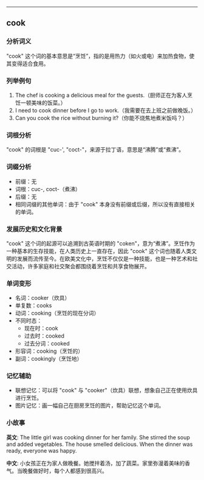 
---------------
## cook
### 分析词义
"cook" 这个词的基本意思是“烹饪”，指的是用热力（如火或电）来加热食物，使其变得适合食用。

### 列举例句
1. The chef is cooking a delicious meal for the guests.（厨师正在为客人烹饪一顿美味的饭菜。）
2. I need to cook dinner before I go to work.（我需要在去上班之前做晚饭。）
3. Can you cook the rice without burning it?（你能不烧焦地煮米饭吗？）

### 词根分析
"cook" 的词根是 "cuc-', "coct-"，来源于拉丁语，意思是“沸腾”或“煮沸”。

### 词缀分析
- 前缀：无
- 词根：cuc-, coct-（煮沸）
- 后缀：无
- 相同词缀的其他单词：由于 "cook" 本身没有前缀或后缀，所以没有直接相关的单词。

### 发展历史和文化背景
"cook" 这个词的起源可以追溯到古英语时期的 "coken"，意为“煮沸”。烹饪作为一种基本的生存技能，在人类历史上一直存在，因此 "cook" 这个词也随着人类文明的发展而流传至今。在欧美文化中，烹饪不仅仅是一种技能，也是一种艺术和社交活动，许多家庭和社交聚会都围绕着烹饪和共享食物展开。

### 单词变形
- 名词：cooker（炊具）
- 单复数：cooks
- 动词：cooking（烹饪的现在分词）
- 不同时态：
  - 现在时：cook
  - 过去时：cooked
  - 过去分词：cooked
- 形容词：cooking（烹饪的）
- 副词：cookingly（烹饪地）

### 记忆辅助
- 联想记忆：可以将 "cook" 与 "cooker"（炊具）联想，想象自己正在使用炊具进行烹饪。
- 图片记忆：画一幅自己在厨房烹饪的图片，帮助记忆这个单词。

### 小故事
**英文**:
The little girl was cooking dinner for her family. She stirred the soup and added vegetables. The house smelled delicious. When the dinner was ready, everyone was happy.

**中文**:
小女孩正在为家人做晚餐。她搅拌着汤，加了蔬菜。家里弥漫着美味的香气。当晚餐做好时，每个人都感到很高兴。

